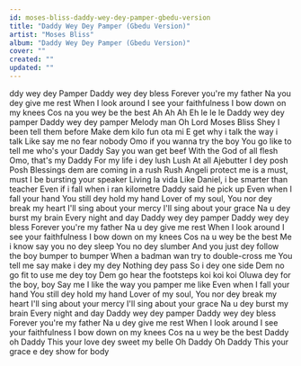 ```yaml
---
id: moses-bliss-daddy-wey-dey-pamper-gbedu-version
title: "Daddy Wey Dey Pamper (Gbedu Version)"
artist: "Moses Bliss"
album: "Daddy Wey Dey Pamper (Gbedu Version)"
cover: ""
created: ""
updated: ""
---
```


ddy wey dey Pamper
Daddy wey dey bless
Forever you're my father
Na you dey give me rest
When I look around
I see your faithfulness
I bow down on my knees
Cos na you wey be the best
Ah Ah Ah
Eh le le le
Daddy wey dey pamper
Daddy wey dey pamper
Melody man
Oh Lord
Moses Bliss
Shey I been tell them before
Make dem kilo fun ota mi
E get why i talk the way i talk
Like say me no fear nobody
Omo if you wanna try the boy
You go like to tell me who's your Daddy
Say you wan get beef
With the God of all flesh
Omo, that's my Daddy
For my life i dey lush
Lush
At all Ajebutter
I dey posh
Posh
Blessings dem are coming in a rush
Rush
Angeli protect me is a must, must
I be bursting your speaker
Living la vida
Like Daniel, i be smarter than teacher
Even if i fall when i ran kilometre
Daddy said he pick up
Even when I fall your hand
You still dey hold my hand
Lover of my soul, You nor dey break my heart
I'll sing about your mercy
I'll sing about your grace
Na u dey burst my brain
Every night and day
Daddy wey dey pamper
Daddy wey dey bless
Forever you're my father
Na u dey give me rest
When I look around
I see your faithfulness
I bow down on my knees
Cos na u wey be the best
Me i know say you no dey sleep
You no dey slumber
And you just dey follow the boy bumper to bumper
When a badman wan try to double-cross me
You tell me say make i dey my dey
Nothing dey pass
So i dey one side
Dem no go fit to use me dey toy
Dem go hear the footsteps koi koi koi
Oluwa dey for the boy, boy
Say me I like the way you pamper me like
Even when I fall your hand
You still dey hold my hand
Lover of my soul, You nor dey break my heart
I'll sing about your mercy
I'll sing about your grace
Na u dey burst my brain
Every night and day
Daddy wey dey pamper
Daddy wey dey bless
Forever you're my father
Na u dey give me rest
When I look around
I see your faithfulness
I bow down on my knees
Cos na u wey be the best
Daddy oh Daddy
This your love dey sweet my belle
Oh Daddy Oh Daddy
This your grace e dey show for body